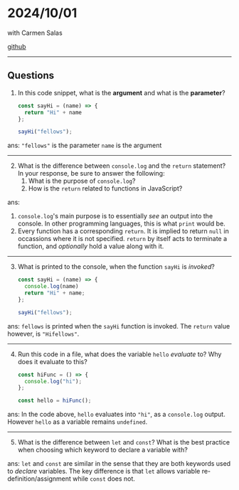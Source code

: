 # 2024/10/01
with Carmen Salas

[github](https://github.com/The-Marcy-Lab-School-Assignments/cc-00-console-return-raffycastlee)

---
## Questions
1. In this code snippet, what is the **argument** and what is the **parameter**?
    
    ```jsx
    const sayHi = (name) => {
      return "Hi" + name
    };
    
    sayHi("fellows");
    
    ```

ans:
`"fellows"` is the parameter
`name` is the argument

---
    
2. What is the difference between `console.log` and the `return` statement? In your response, be sure to answer the following:
    1. What is the purpose of `console.log`?
    2. How is the `return` related to functions in JavaScript?
   
ans:
1. `console.log`'s main purpose is to essentially _see_ an output into the console. In other programming languages, this is what `print` would be.
2. Every function has a corresponding `return`. It is implied to return `null` in occassions where it is not specified. `return` by itself acts to terminate a function, and _optionally_ hold a value along with it.

---

3. What is printed to the console, when the function `sayHi` is *invoked*?
    
    ```jsx
    const sayHi = (name) => {
      console.log(name)
      return "Hi" + name;
    };
    
    sayHi("fellows");
    
    ```

ans:
`fellows` is printed when the `sayHi` function is invoked. The `return` value however, is `"Hifellows"`.

---

4. Run this code in a file, what does the variable `hello` *evaluate* to? Why does it evaluate to this?
    
    ```jsx
    const hiFunc = () => {
      console.log("hi");
    };
    
    const hello = hiFunc();
    
    ```
    
ans:
In the code above, `hello` evaluates into `"hi"`, as a `console.log` output. However `hello` as a variable remains `undefined`.

---

5. What is the difference between `let` and `const`? What is the best practice when choosing which keyword to declare a variable with?

ans:
`let` and `const` are similar in the sense that they are both keywords used to _declare_ variables. The key difference is that `let` allows variable re-definition/assignment while `const` does not.